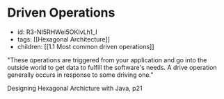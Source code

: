 # Driven Operations
* id: R3-NI5RHWei5OKIvLh1_I
* tags: [[Hexagonal Architecture]]
* children: [[1.1 Most common driven operations]]

"These operations are triggered from your application and go into the outside world to get data to fulfill the software's needs. A drive operation generally occurs in response to some driving one."

Designing Hexagonal Archicture with Java, p21